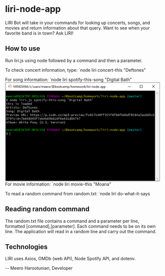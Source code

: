 # liri-node-app

LIRI Bot will take in your commands for looking up concerts, songs, and movies and return information about that query. Want to see when your favorite band is in town? Ask LIRI!

## How to use
Run liri.js using node followed by a command and then a parameter.

To check concert information, type:
`node liri concert-this "Deftones"

For song information:
`node liri spotify-this-song "Digital Bath"
<img src="./images/spotify-this-song.png"
     style="float: left; margin-right: 10px;" />

For movie information:
`node liri movie-this "Moana"

To read a random command from random.txt:
`node liri do-what-it-says

## Reading random command
The random.txt file contains a command and a parameter per line, formatted [command],[parameter].
Each command needs to be on its own line.
The application will read in a random line and carry out the command.

## Technologies
LIRI uses Axios, OMDb (web API), Node Spotify API, and dotenv.

-- Meero Harootunian, Developer
